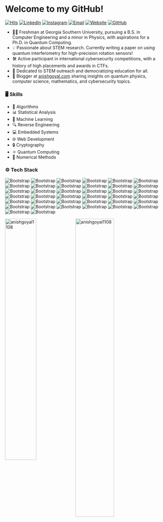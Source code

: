 # Welcome to my GitHub!

[![Hits](https://hits.seeyoufarm.com/api/count/incr/badge.svg?url=https%3A%2F%2Fgithub.com%2Fanishgoyal1108%2Fanishgoyal1108&count_bg=%2379C83D&title_bg=%23555555&icon=&icon_color=%23E7E7E7&title=Profile+Views&edge_flat=false)](https://hits.seeyoufarm.com)
[![LinkedIn](https://img.shields.io/badge/-LinkedIn-blue?style=flat&logo=Linkedin&logoColor=white)](https://www.linkedin.com/in/anishgoyal1108/)
[![Instagram](https://img.shields.io/badge/-Instagram-purple?logo=instagram&logoColor=white&link=https://instagram.com/anishkgoyal_/)](https://www.instagram.com/anishkgoyal_)
[![Email](https://img.shields.io/badge/-Gmail-c14438?style=flat&logo=Gmail&logoColor=white)](mailto:anishgoyal1108@gmail.com)
[![Website](https://img.shields.io/badge/-Website-c14438?style=flat&logo=Google-Chrome&logoColor=white&link=https://anishgoyal.com)](https://anishgoyal.com)
[![GitHub](https://img.shields.io/github/followers/anishgoyal1108?label=Follow&style=social)](https://github.com/anishgoyal1108)

- 👨‍🎓 Freshman at Georgia Southern University, pursuing a B.S. in Computer Engineering and a minor in Physics, with aspirations for a Ph.D. in Quantum Computing.
- 💡 Passionate about STEM research. Currently writing a paper on using quantum interferometry for high-precision rotation sensors!
- 🛠️ Active participant in international cybersecurity competitions, with a history of high placements and awards in CTFs.
- 🌟 Dedicated to STEM outreach and democratizing education for all.
- :pencil: Blogger at [anishgoyal.com](https://anishgoyal.com) sharing insights on quantum physics, computer science, mathematics, and cybersecurity topics.

### 🖥 Skills

- 🤖 Algorithms
- 📊 Statistical Analysis
- 🧠 Machine Learning
- 🔍 Reverse Engineering
- 💻 Embedded Systems
- 🌐 Web Development
- 🔒 Cryptography
- ⚛️ Quantum Computing
- 🔢 Numerical Methods

### ⚙️ Tech Stack

![Bootstrap](https://img.shields.io/badge/-Python-05122A?style=flat&logo=Python&color=353535) ![Bootstrap](https://img.shields.io/badge/-Java-05122A?style=flat&logo=Java&color=353535) ![Bootstrap](https://img.shields.io/badge/-Kotlin-05122A?style=flat&logo=Kotlin&color=353535) ![Bootstrap](https://img.shields.io/badge/-C%2B%2B-05122A?style=flat&logo=C++&color=353535) ![Bootstrap](https://img.shields.io/badge/-C-05122A?style=flat&logo=C&color=353535) ![Bootstrap](https://img.shields.io/badge/-R-05122A?style=flat&logo=R&color=353535) ![Bootstrap](https://img.shields.io/badge/-LaTeX-05122A?style=flat&logo=LaTeX&color=353535) ![Bootstrap](https://img.shields.io/badge/-Bash-05122A?style=flat&logo=Bash&color=353535) ![Bootstrap](https://img.shields.io/badge/-PowerShell-05122A?style=flat&logo=PowerShell&color=353535) ![Bootstrap](https://img.shields.io/badge/-JavaScript-05122A?style=flat&logo=JavaScript&color=353535) ![Bootstrap](https://img.shields.io/badge/-Rust-05122A?style=flat&logo=Rust&color=353535) ![Bootstrap](https://img.shields.io/badge/-OCaml-05122A?style=flat&logo=OCaml&color=353535) ![Bootstrap](https://img.shields.io/badge/-Lean-05122A?style=flat&logo=Lean&color=353535) ![Bootstrap](https://img.shields.io/badge/-SageMath-05122A?style=flat&logo=SageMath&color=353535) ![Bootstrap](https://img.shields.io/badge/-MATLAB-05122A?style=flat&logo=MATLAB&color=353535) ![Bootstrap](https://img.shields.io/badge/-SQL-05122A?style=flat&logo=SQL&color=353535) ![Bootstrap](https://img.shields.io/badge/-Python/Java/C%20Standard%20Library-05122A?style=flat&logo=Python/Java/C-Standard-Library&color=353535) ![Bootstrap](https://img.shields.io/badge/-Pandas-05122A?style=flat&logo=Pandas&color=353535) ![Bootstrap](https://img.shields.io/badge/-Boost-05122A?style=flat&logo=Boost&color=353535) ![Bootstrap](https://img.shields.io/badge/-Matplotlib-05122A?style=flat&logo=Matplotlib&color=353535) ![Bootstrap](https://img.shields.io/badge/-SymPy-05122A?style=flat&logo=SymPy&color=353535) ![Bootstrap](https://img.shields.io/badge/-NumPy-05122A?style=flat&logo=NumPy&color=353535) ![Bootstrap](https://img.shields.io/badge/-SciPy-05122A?style=flat&logo=SciPy&color=353535) ![Bootstrap](https://img.shields.io/badge/-TensorFlow-05122A?style=flat&logo=TensorFlow&color=353535) ![Bootstrap](https://img.shields.io/badge/-Flask-05122A?style=flat&logo=Flask&color=353535) ![Bootstrap](https://img.shields.io/badge/-PyTorch-05122A?style=flat&logo=PyTorch&color=353535) ![Bootstrap](https://img.shields.io/badge/-Linux-05122A?style=flat&logo=Linux&color=353535) ![Bootstrap](https://img.shields.io/badge/-Git-05122A?style=flat&logo=Git&color=353535) ![Bootstrap](https://img.shields.io/badge/-Jupyter-05122A?style=flat&logo=Jupyter&color=353535) ![Bootstrap](https://img.shields.io/badge/-Google%20Apps%20Script-05122A?style=flat&logo=Google-Apps-Script&color=353535) ![Bootstrap](https://img.shields.io/badge/-Docker-05122A?style=flat&logo=Docker&color=353535) ![Bootstrap](https://img.shields.io/badge/-AutoCAD/Inventor-05122A?style=flat&logo=AutoCAD/Inventor&color=353535) ![Bootstrap](https://img.shields.io/badge/-Google%20Cloud-05122A?style=flat&logo=Google-Cloud&color=353535) ![Bootstrap](https://img.shields.io/badge/-Raspberry%20Pi-05122A?style=flat&logo=Raspberry-Pi&color=353535) ![Bootstrap](https://img.shields.io/badge/-Arduino-05122A?style=flat&logo=Arduino&color=353535) ![Bootstrap](https://img.shields.io/badge/-ESP32-05122A?style=flat&logo=ESP32&color=353535) ![Bootstrap](https://img.shields.io/badge/-AWS-05122A?style=flat&logo=AWS&color=353535) ![Bootstrap](https://img.shields.io/badge/-MariaDB-05122A?style=flat&logo=MariaDB&color=353535)

<div>
  <img width="45%" align="left" src="https://github-readme-stats.vercel.app/api/top-langs?username=anishgoyal1108&show_icons=true&locale=en&layout=compact" alt="anishgoyal1108" />
  <img width="50%"  src="https://github-readme-streak-stats.herokuapp.com/?user=anishgoyal1108&" alt="anishgoyal1108" />
</div>
